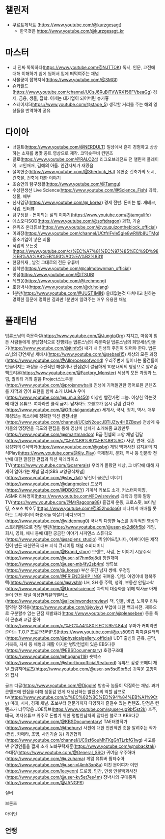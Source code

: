 # 챌린저
- 쿠르트게작트 (https://www.youtube.com/@kurzgesagt)
	- 한국것은 https://www.youtube.com/@kurzgesagt_kr

 

# 마스터 
- 너 진짜 똑똑하다(https://www.youtube.com/@NJTTOK)
  독서, 인문, 고전에 대해 이해하기 쉽에 씹어서 입에 떠먹여주는 채널
- 사물궁이 잡학지식(https://www.youtube.com/@SMGI)
- 슈카월드(https://www.youtube.com/channel/UCsJ6RuBiTVWRX156FVbeaGg)
  경제, 금융, 생물, 잡학. 이제는 대기업이 되어버린 슈카횽
- 스테이지5(https://www.youtube.com/@stage_5)
  생각할 거리를 주는 해외 영상들을 번역하여 공유

# 다이아 
- 너덜트(https://www.youtube.com/@NERDULT)
  일상에서 흔히 경험하고 상상하는 소재를 병맛 콩트 영상으로 제작. 코믹숏무비 컨텐츠 
- 랄로(https://www.youtube.com/@RALO24)
  리그오브레전드 전 챌린저 플레이어, 코인매매, 김해의 아들. 인간자체가 재밌음
- 셜록현준(https://www.youtube.com/@Sherlock_HJ)
  유현준 건축가의 도시, 건축물, 건축에 대한 이야기
- 조승연의 탐구생활(https://www.youtube.com/@Tamgu)
- 수상한생선 Live Science(https://www.youtube.com/@Science_Fish)
  과학, 생물, 해부
- 신사임당(https://www.youtube.com/@_korea)
  경제 전반. 돈버는 법. 재테크, 사업, 인터뷰
- 탐구생활 - 돈이되는 삶의 이야기(https://www.youtube.com/@tamgulife)
- 에스오디SOD(https://www.youtube.com/@softdragon)
  과학, 기술
- 유퀴즈 온더튜브(https://www.youtube.com/@youquizontheblock_official)
- 이과장(https://www.youtube.com/channel/UCtfriFvIe5gIe8wRWb8UTMg)
  중소기업이 낳은 괴물
- 직업의 모든것(https://www.youtube.com/c/%EC%A7%81%EC%97%85%EC%9D%98%EB%AA%A8%EB%93%A0%EA%B2%831)
- 현장취재 , 날것 그대로의 전문 유튜버
- 침착맨(https://www.youtube.com/@calmdownman_official)
- 잇섭(https://www.youtube.com/@ITSUB)
- 테크몽(https://www.youtube.com/@techmong)
- 호랭박사(https://www.youtube.com/@dr.holang)
- 1분만(https://www.youtube.com/@JUST1MIN)
  쓸데없는것 다쳐내고 원하는 명확한 질문에 명확한 결과만 1분만에 알려주는 매우 유용한 채널

# 플래티넘 

법륜스님의 즉문즉설(https://www.youtube.com/@JungtoOrg)
지치고, 마음이 힘든 사람들에게 문답형식으로 진행되는 법륜스님의 즉문즉설
법륜스님의 희망세상만들기(https://www.youtube.com/@jtinfo5)
내가 내 인생의 주인이 되어야 한다. 법륜스님의 강연채널
세바시(https://www.youtube.com/@sebasi15)
세상의 모든 과정(https://www.youtube.com/@Allprocessofworld)
우리주변에 일어나는 물건들이 만들어지는 과정을 주관적인 해설이나 편집없이 깔끔하게 10분내외의 영상으로 알려줌
팩토리몬(https://www.youtube.com/@Factory_Monster)
세상의 모든 과정과 느낌, 퀄리티 거의 같음
Project스노우볼(https://www.youtube.com/@projsnowball)
인생에 기억될만한 영어로된 콘텐츠를 자막과 영어 표현을 함께 소개
U.M.A 우마(https://www.youtube.com/@u.m.a.8450)
이상한 빨간가면 그놈. 이상한 먹는것에 대한 유튜브. 여자라면 클릭 금지. 남자라도 호불호가 몹시 갈림
간다효(https://www.youtube.com/@Officialgandahyo)
세계사, 국사, 정치, 역사. 매우 개성있는 목소리에 정확한 딕션
관전너굴(https://www.youtube.com/channel/UCizN2oucJBTlJZty4HBZBqw)
천상계 유저들의 명장면을 극도의 편집을 통해 영상미 넘치게 소개해줌
교양만두(https://www.youtube.com/@smartmandoo)
B급 컨셉의 교양 채널
김달(https://www.youtube.com/c/%EA%B9%80%EB%8B%AC)
사랑, 연애, 결혼
김성회의 G식백과(https://www.youtube.com/@gsbg)
게임 백과사전
김지윤의 지식Play(https://www.youtube.com/@Kjy_Play)
국제정치, 문화, 역사 등 인문학 전반에 대한 깔끔한 편집과 딕션
까레라이스TV(https://www.youtube.com/@carrerais)
우리가 몰랐던 세상, 그 바닥에 대해 자세히 알아가는 채널
달리(SBS 교양공식채널](https://www.youtube.com/@sbs_dali)
당신이 몰랐던 이야기(https://www.youtube.com/@dangmolee)
드보키(https://www.youtube.com/@DBOKEY)
기계식 키보드 소개, 커스터마이징, ASMR
리뷰엉이(https://www.youtube.com/@Owlsreview)
과학과 영화
말왕TV(https://www.youtube.com/@MrRagoona88)
즐겁게 운동, 크로스핏, 보디빌딩, 스포츠
박호두(https://www.youtube.com/@852hodoo6)
지나치게 매매를 못하는 트레이더의 좌충우돌 박살기
비디오머그(https://www.youtube.com/@videomug0)
국내외 다양한 뉴스를 감각적인 영상과 스토리텔링으로 전달
뻔펀(https://www.youtube.com/@user-pk2di6fr5b)
게임, 회사, 영화, 애니 등에 대한 궁금한 이야기
사피엔스 스튜디오(https://www.youtube.com/@sapiens_studio)
책 읽어드립니다, 어쩌다어른 제작진이 만든 대한민국 대표 지식 큐레이팅 채널
소비더머니(https://www.youtube.com/@Brand_story)
브랜드, 사람, 돈 이야기
시윤주식(https://www.youtube.com/@user-sf7hm6xj8d)
창원개미(https://www.youtube.com/@user-mb4fy2sb4m)
쌍튜브(https://www.youtube.com/@_korea)
부산 웃긴 남자 쌍배. 
우정잉(https://www.youtube.com/@FRIENDSHIP_ING)
귀여움. 잉혐.
아영이네 행복주택(https://www.youtube.com/@ayshh)
LH, SH 등 주택, 청약, 부동산
안될과학(https://www.youtube.com/@Unrealscience)
과학의 대중화를 위해 박사급 아재들이 만든 채널
이상한리뷰의앨리스(https://www.youtube.com/@aliceinwonderreview)
책, 인물, 비법, 노하우 리뷰
절약왕 정약용(https://www.youtube.com/@jyyjyy)
부업에 대한 백과사전. 제목으로 구분할수 없는 단점
제발돼라(https://www.youtube.com/@pleasebee)
동물 특히 곤충과 교감
준아(https://www.youtube.com/c/%EC%A4%80%EC%95%84a)
우마가 커피라면 준아는 T.O.P
프로관전러P.S(https://www.youtube.com/@p.s5097)
피지컬갤러리(https://www.youtube.com/@physicalgallery_official)
UDT 출신의 근육, 근막, 거북목, 자세 등 체형과 재활 이지만 병맛컨셉이 있음
EBS다큐(https://www.youtube.com/@EBSDocumentary)
호갱구조대(https://www.youtube.com/@hogang119)
숏박스(https://www.youtube.com/@shortboxofficial/featured)
유튜브 감성 코메디 채널
크림히어로즈(https://www.youtube.com/@user-sw5sd9br5e)
귀여운 고양이와 집사
 

골드 
디글(https://www.youtube.com/@Diggle)
방송국 놈들이 덕질하는 채널. 과거콘텐츠에 편집을 더해 생동감 있게 재생산하는 발전소의 역할
삼프로tv(https://www.youtube.com/c/%EC%82%BC%ED%94%84%EB%A1%9Ctv)
 미래, 시사, 경제 채널.  초보부터 전문가까지 다양하게 즐길수 있는 컨텐츠. 단점은 컨텐츠가 너무많음
JOE튜브(https://www.youtube.com/@user-ug9bf5st2k)
호주, 태국, 여자유튜브 위주로 돈벌기 위한 평범한남자의 잡다한 블로그
KBS다큐(https://www.youtube.com/@KBSDocumentary)
TAE태영작가(https://www.youtube.com/@thehury)
사진에 대한 전반적인 것을 알려주는 작가(편집, 카메라, 조명, 사진기술 등)
괴인협회(https://www.youtube.com/channel/UC9zf6ouMhTKgGhTLrbfG1wg)
사고를 낸 유명인들을 짧게 소개
노빠꾸탁재훈(https://www.youtube.com/@nobacktak)
쏘대장(https://www.youtube.com/@General_SSO)
귀여움
우주하마(https://www.youtube.com/@uzuhama)
게임 유튜버
짬타수아(https://www.youtube.com/@user-vl4mh3xp8u)
미친 문어여자
이연(https://www.youtube.com/leeyeon)
드로잉, 인간, 인생
인물백과사전(https://www.youtube.com/@user-kv5et7es4m)
장박사의 구매중독(https://www.youtube.com/@JANGPS)
 

실버 
 
 

브론즈 
 
 

아이언 
 
언랭
- 